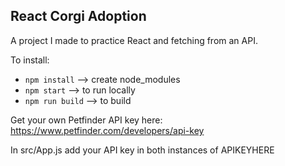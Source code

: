 ## React Corgi Adoption

A project I made to practice React and fetching from an API.

To install:

- `npm install` --> create node_modules
- `npm start` --> to run locally
- `npm run build` --> to build

Get your own Petfinder API key here: https://www.petfinder.com/developers/api-key

In src/App.js add your API key in both instances of APIKEYHERE
